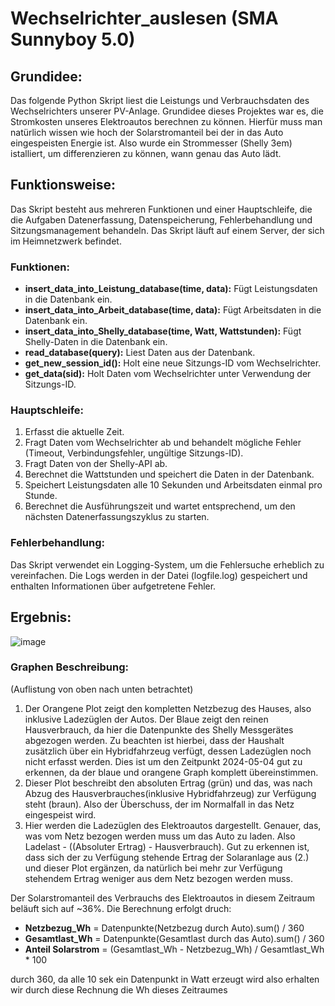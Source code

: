 # Wechselrichter_auslesen (SMA Sunnyboy 5.0)

## Grundidee:
Das folgende Python Skript liest die Leistungs und Verbrauchsdaten des Wechselrichters unserer PV-Anlage. Grundidee dieses Projektes war es, die Stromkosten unseres Elektroautos berechnen zu können. Hierfür muss man natürlich wissen wie hoch der Solarstromanteil bei der in das Auto eingespeisten Energie ist. Also wurde ein Strommesser (Shelly 3em) istalliert, um differenzieren zu können, wann genau das Auto lädt.

## Funktionsweise:
Das Skript besteht aus mehreren Funktionen und einer Hauptschleife, die die Aufgaben Datenerfassung,
Datenspeicherung, Fehlerbehandlung und Sitzungsmanagement behandeln. Das Skript läuft auf einem Server, der sich im Heimnetzwerk befindet. 

### Funktionen:
- **insert_data_into_Leistung_database(time, data):** Fügt Leistungsdaten in die Datenbank ein.
- **insert_data_into_Arbeit_database(time, data):** Fügt Arbeitsdaten in die Datenbank ein.
- **insert_data_into_Shelly_database(time, Watt, Wattstunden):** Fügt Shelly-Daten in die Datenbank ein.
- **read_database(query):** Liest Daten aus der Datenbank.
- **get_new_session_id():** Holt eine neue Sitzungs-ID vom Wechselrichter.
- **get_data(sid):** Holt Daten vom Wechselrichter unter Verwendung der Sitzungs-ID.

### Hauptschleife:
1. Erfasst die aktuelle Zeit.
2. Fragt Daten vom Wechselrichter ab und behandelt mögliche Fehler (Timeout, Verbindungsfehler, ungültige Sitzungs-ID).
3. Fragt Daten von der Shelly-API ab.
4. Berechnet die Wattstunden und speichert die Daten in der Datenbank.
5. Speichert Leistungsdaten alle 10 Sekunden und Arbeitsdaten einmal pro Stunde.
6. Berechnet die Ausführungszeit und wartet entsprechend, um den nächsten Datenerfassungszyklus zu starten.

### Fehlerbehandlung:
Das Skript verwendet ein Logging-System, um die Fehlersuche erheblich zu vereinfachen. Die Logs werden in der Datei (logfile.log) gespeichert und enthalten Informationen über aufgetretene Fehler.

## Ergebnis:
![image](https://github.com/user-attachments/assets/0c843615-8c3d-430a-ac9c-f1a37124a82e)
### Graphen Beschreibung:
(Auflistung von oben nach unten betrachtet)
1. Der Orangene Plot zeigt den kompletten Netzbezug des Hauses, also inklusive Ladezüglen der Autos. Der Blaue zeigt den reinen Hausverbrauch, da hier die Datenpunkte des Shelly Messgerätes abgezogen werden. Zu beachten ist hierbei, dass der Haushalt zusätzlich über ein Hybridfahrzeug verfügt, dessen Ladezüglen noch nicht erfasst werden. Dies ist um den Zeitpunkt 2024-05-04 gut zu erkennen, da der blaue und orangene Graph komplett übereinstimmen.
2. Dieser Plot beschreibt den absoluten Ertrag (grün) und das, was nach Abzug des Hausverbrauches(inklusive Hybridfahrzeug) zur Verfügung steht (braun). Also der Überschuss, der im Normalfall in das Netz eingespeist wird.
3. Hier werden die Ladezüglen des Elektroautos dargestellt. Genauer, das, was vom Netz bezogen werden muss um das Auto zu laden. Also Ladelast - ((Absoluter Ertrag) - Hausverbrauch). Gut zu erkennen ist, dass sich der zu Verfügung stehende Ertrag der Solaranlage aus (2.) und dieser Plot ergänzen, da natürlich bei mehr zur Verfügung stehendem Ertrag weniger aus dem Netz bezogen werden muss.

Der Solarstromanteil des Verbrauchs des Elektroautos in diesem Zeitraum beläuft sich auf ~36%. Die Berechnung erfolgt druch:
- **Netzbezug_Wh** = Datenpunkte(Netzbezug durch Auto).sum() / 360
- **Gesamtlast_Wh** = Datenpunkte(Gesamtlast durch das Auto).sum() / 360
- **Anteil Solarstrom** = (Gesamtlast_Wh - Netzbezug_Wh) / Gesamtlast_Wh * 100
  

 durch 360, da alle 10 sek ein Datenpunkt in Watt erzeugt wird also erhalten wir durch diese Rechnung die     Wh dieses Zeitraumes








